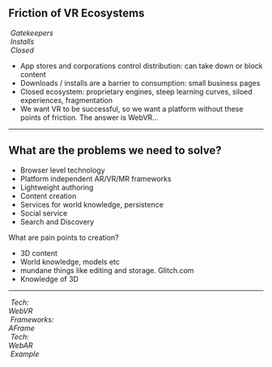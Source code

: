 

## Friction of VR Ecosystems

<div class="captioned-image-row">
  <div>
    <img data-src="media/img/gatekeeper.png">
    <i>Gatekeepers</i>
  </div>
  <div>
    <img data-src="media/img/downloads-installs.png">
    <i>Installs</i>
  </div>
  <div>
    <img data-src="media/img/closed-door.png">
    <i>Closed</i>
  </div>
</div>

<!-- NOTES -->
- App stores and corporations control distribution: can take down or block content
- Downloads / installs are a barrier to consumption: small business pages
- Closed ecosystem: proprietary engines, steep learning curves, siloed experiences, fragmentation
- We want VR to be successful, so we want a platform without these points of friction. The answer is WebVR...

------
<!-- .slide: data-background="resources/textures/background-radial.jpeg" -->

## What are the problems we need to solve?

- Browser level technology
- Platform independent AR/VR/MR frameworks 
- Lightweight authoring
- Content creation 
- Services for world knowledge, persistence
- Social service
- Search and Discovery
<!-- NOTES -->

What are pain points to creation?
- 3D content
- World knowledge, models etc
- mundane things like editing and storage. Glitch.com
- Knowledge of 3D

------
<!-- .slide: data-background="resources/textures/background-radial.jpeg" -->

<div class="captioned-image-row">
  <div>
    <img class="plain" data-src="media/img/webvr.png">
    <i>Tech:<br> WebVR</i>
  </div>
  <div>
    <img class="plain" data-src="media/img/aframe-logo-rendered.png">
    <i>Frameworks:<br>AFrame</i>
  </div>
  <div>
    <img class="plain" data-src="resources/textures/arShadows-circ.png">
    <i>Tech:<br> WebAR</i>
  </div>
  <div>
    <img class="plain" data-src="resources/textures/paideia-circ.png">
    <i>Example</i>
  </div>

</div>
